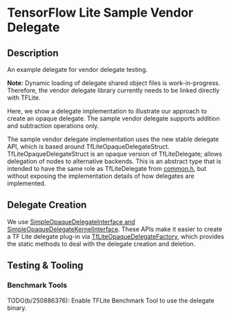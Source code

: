 # TensorFlow Lite Sample Vendor Delegate

## Description

An example delegate for vendor delegate testing.

**Note:** Dynamic loading of delegate shared object files is work-in-progress.
Therefore, the vendor delegate library currently needs to be linked directly
with TFLite.

Here, we show a delegate implementation to illustrate our approach to create an
opaque delegate. The sample vendor delegate supports addition and subtraction
operations only.

The sample vendor delegate implementation uses the new stable delegate API,
which is based around TfLiteOpaqueDelegateStruct. TfLiteOpaqueDelegateStruct is
an opaque version of TfLiteDelegate; allows delegation of nodes to alternative
backends. This is an abstract type that is intended to have the same role as
TfLiteDelegate from
[common.h](https://github.com/tensorflow/tensorflow/blob/master/tensorflow/lite/c/common.h),
but without exposing the implementation details of how delegates are
implemented.

## Delegate Creation

We use
[SimpleOpaqueDelegateInterface and SimpleOpaqueDelegateKernelInterface](https://github.com/tensorflow/tensorflow/blob/master/tensorflow/lite/delegates/utils/simple_opaque_delegate.h).
These APIs make it easier to create a TF Lite delegate plug-in via
[TfLiteOpaqueDelegateFactory](https://github.com/tensorflow/tensorflow/blob/master/tensorflow/lite/delegates/utils/simple_opaque_delegate.h),
which provides the static methods to deal with the delegate creation and
deletion.

## Testing & Tooling

### Benchmark Tools

TODO(b/250886376): Enable TFLite Benchmark Tool to use the delegate binary.
